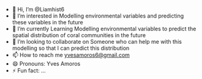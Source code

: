 - 👋 Hi, I’m @Liamhist6
- 👀 I’m interested in Modelling environmental variables and predicting these variables in the future 
- 🌱 I’m currently Learning Modelling environmental variables to predict the spatial distribution of coral communities in the future 
- 💞️ I’m looking to collaborate on Someone who can help me with this modelling so that I can predict this distribution 
- 📫 How to reach me yvesamoros6@gmail.com 
- 😄 Pronouns: Yves Amoros 
- ⚡ Fun fact: ...

<!---
Liamhist6/Liamhist6 is a ✨ special ✨ repository because its `README.md` (this file) appears on your GitHub profile.
You can click the Preview link to take a look at your changes.
--->
